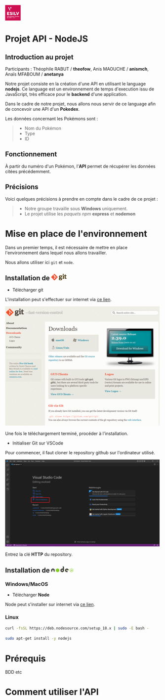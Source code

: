 <img src="annexes/img/esilv_logo.png" alt="drawing" width="50"/> 

# Projet API - NodeJS 

## Introduction au projet

Participants : Théophile RABUT / __theofow__, Anis MAOUCHE / __anismch__, Anaïs MFABOUM / __anetanya__

Notre projet consiste en la création d'une API en utilisant le language __nodejs__. Ce language est un environnement de temps d'execution issu de JavaScript, très efficace pour le __backend__ d'une application.

Dans le cadre de notre projet, nous allons nous servir de ce language afin de concevoir une API d'un __Pokedex__.

Les données concernant les Pokémons sont :
>- Nom du Pokémon
>- Type
>- ID

## Fonctionnement

À partir du numéro d'un Pokémon, l'__API__ permet de récupérer les données citées précédemment.

## Précisions 

Voici quelques précisions à prendre en compte dans le cadre de ce projet :

>- Notre groupe travaille sous __Windows__ uniquement.
>- Le projet utilise les _paquets npm_ __express__ et __nodemon__

# Mise en place de l'environnement

Dans un premier temps, il est nécessaire de mettre en place l'environnement dans lequel nous allons travailler.

Nous allons utiliser ici `git` et `node`.

## Installation de <img src="annexes/img/git_logo.png" alt="drawing" width="50"/>


- Télécharger git 

L'installation peut s'effectuer sur internet via [ce lien](https://git-scm.com/downloads).

<img src="annexes/img/screen_git.png" alt="drawing" width="500"/> 

Une fois le téléchargement terminé, procéder à l'installation.

- Initialiser Git sur VSCode

Pour commencer, il faut cloner le repository github sur l'ordinateur utilisé.

<img src="annexes/img/screen_vscode.png" alt="drawing" width="500"/> 

Entrez la clé __HTTP__ du repository.

## Installation de <img src="annexes/img/node_logo.png" alt="drawing" width="75"/>

### Windows/MacOS

- Télécharger __Node__

Node peut s'installer sur internet via [ce lien](https://nodejs.org/en/download/).

### Linux

```sh
curl -fsSL https://deb.nodesource.com/setup_18.x | sudo -E bash -

sudo apt-get install -y nodejs
```

# Prérequis

BDD etc

# Comment utiliser l'API